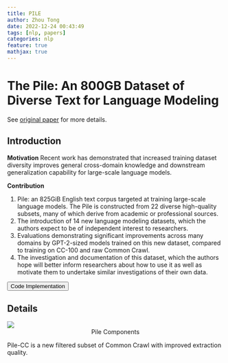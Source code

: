 ```yaml
---
title: PILE
author: Zhou Tong
date: 2022-12-24 00:43:49
tags: [nlp, papers]
categories: nlp
feature: true
mathjax: true
---
```


# The Pile: An 800GB Dataset of Diverse Text for Language Modeling

<!-- more -->

See [original paper](http://arxiv.org/abs/2101.00027) for more details.

## Introduction

**Motivation** Recent work has demonstrated that increased training dataset diversity improves general cross-domain knowledge and downstream generalization capability for large-scale language models.

**Contribution** 

1. Pile: an 825GiB English text corpus targeted at training large-scale language models. The Pile is constructed from 22 diverse high-quality subsets, many of which derive from academic or professional sources.
2. The introduction of 14 new language modeling datasets, which the authors expect to be of independent interest to researchers.
3. Evaluations demonstrating significant improvements across many domains by GPT-2-sized models trained on this new dataset, compared to training on CC-100 and raw Common Crawl.
4. The investigation and documentation of this dataset, which the authors hope will better inform researchers about how to use it as well as motivate them to undertake similar investigations of their own data.

<button onclick="javascript:window.location.href='https://github.com/EleutherAI/the-pile'">Code Implementation</button>

## Details

<img src="/images/pile-components.png" style="display: block; margin: 0 auto">
<center>Pile Components</center>

Pile-CC is a new filtered subset of Common Crawl with improved extraction quality.





